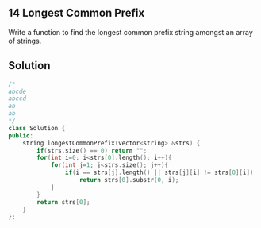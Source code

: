 ## 14	Longest Common Prefix

Write a function to find the longest common prefix string amongst an array of strings.

## Solution

```C++
/*
abcde
abccd
ab
ab
*/
class Solution {
public:
    string longestCommonPrefix(vector<string> &strs) {
        if(strs.size() == 0) return "";
        for(int i=0; i<strs[0].length(); i++){
        	for(int j=1; j<strs.size(); j++){
        		if(i == strs[j].length() || strs[j][i] != strs[0][i])
        			return strs[0].substr(0, i);
        	}	
    	}
    	return strs[0];
    }
};
```
